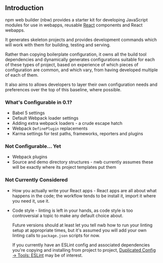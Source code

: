 ## Introduction

npm web builder (nbw) provides a starter kit for developing JavaScript modules for use in webapps, reusable [React](https://facebook.github.io/react/) components and React webapps.

It generates skeleton projects and provides development commands which will work with them for building, testing and serving.

Rather than copying boilerplate configuration, it owns all the build tool dependencies and dynamically generates configurations suitable for each of these types of project, based on experience of which pieces of configuration are common, and which vary, from having developed multiple of each of them.

It also aims to allows developers to layer their own configuration needs and preferences over the top of this baseline, where possible.

### What's Configurable in 0.1?

* Babel 5 settings
* Default Webpack loader settings
* Adding extra webpack loaders - a crude escape hatch
* Webpack `DefinePlugin` replacements
* Karma settings for test paths, frameworks, reporters and plugins

### Not Configurable... Yet

* Webpack plugins
* Source and demo directory structures - nwb currently assumes these will be exactly where its project templates put them

### Not Currently Considered

* How you actually write your React apps - React apps are all about what happens in the code; the workflow tends to be install it, import it where you need it, use it.

* Code style - linting is left in your hands, as code style is too controversial a topic to make any default choice about.

  Future versions should at least let you tell nwb how to run your linting setup at appropriate times, but it's assumed you will add your own linting calls to `package.json` scripts for now.

  If you currently have an ESLint config and associated dependencies you're copying and installing from project to project, [Duplicated Config → Tools: ESLint](https://medium.com/@jbscript/config-tools-eslint-c85b6d48f7e2#.7q5c9rloa) may be of interest.
